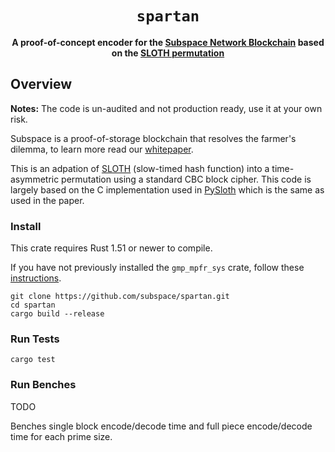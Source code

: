 <div align="center">
  <h1><code>spartan</code></h1>
  <strong>A proof-of-concept encoder for the <a href="https://subspace.network/">Subspace Network Blockchain</a> based on the <a href="https://eprint.iacr.org/2015/366">SLOTH permutation</a></strong>
</div>

## Overview

**Notes:** The code is un-audited and not production ready, use it at your own risk.

Subspace is a proof-of-storage blockchain that resolves the farmer's dilemma, to learn more read our <a href="https://drive.google.com/file/d/1v847u_XeVf0SBz7Y7LEMXi72QfqirstL/view">whitepaper</a>. 

This is an adpation of <a href="https://eprint.iacr.org/2015/366">SLOTH</a> (slow-timed hash function) into a time-asymmetric permutation using a standard CBC block cipher. This code is largely based on the C implementation used in <a href="https://github.com/randomchain/pysloth/blob/master/sloth.c">PySloth</a> which is the same as used in the paper.

### Install
This crate requires Rust 1.51 or newer to compile.

If you have not previously installed the `gmp_mpfr_sys` crate, follow these [instructions](https://docs.rs/gmp-mpfr-sys/1.3.0/gmp_mpfr_sys/index.html#building-on-gnulinux).

```
git clone https://github.com/subspace/spartan.git
cd spartan
cargo build --release
```

### Run Tests

`cargo test`

### Run Benches

TODO

Benches single block encode/decode time and full piece encode/decode time for each prime size.
